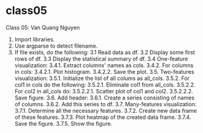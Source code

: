 # class05
Class 05: Van Quang Nguyen

1. Import libraries.
2. Use argparse to detect filename.
3. If file exists, do the following:
	3.1 Read data as df.
	3.2 Display some first rows of df.
	3.3 Display the statistical summary of df.
	3.4 One-feature visualization:
		3.4.1. Extract columns' names as cols.
		3.4.2. For columns in cols:
			3.4.2.1. Plot histogram.
			3.4.2.2. Save the plot.
	3.5. Two-features visualization:
		3.5.1. Initialize the list of all colums as all_cols.
		3.5.2. For col1 in cols do the following:
			3.5.2.1. Eliminate col1 from all_cols.
			3.5.2.2. For col2 in all_cols do:
				3.5.2.2.1. Scatter plot of col1 and col2.
				3.5.2.2.2. Save figure.
	3.6. Add header:
		3.6.1. Create a series consisting of names of columns.
		3.6.2. Add this series to df.
	3.7. Many-features visualization:
		3.7.1. Determine all the necessary features.
		3.7.2. Create new data frame of these features.
		3.7.3. Plot heatmap of the created data frame.
		3.7.4. Save the figure.
		3.7.5. Show the figure.


